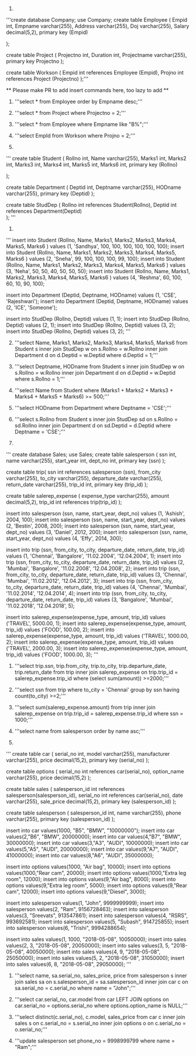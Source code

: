 1.

'''create database Company;
use Company;
create table Employee (
	Empid int,
	Empname varchar(255),
	Address varchar(255),
	Doj varchar(255),
	Salary decimal(5,2),
	primary key (Empid)

);

create table Project (
	Projectno int,
	Duration int,
	Projectname varchar(255),
	primary key Projectno
);

create table Workson (
	Empid int references Employee (Empid),
	Projno int references Project (Projectno)
);'''

** Please make PR to add insert commands here, too lazy to add **

1. '''select * from Employee order by Empname desc;'''

2. '''select * from Project where Projectno = 2;'''

3. '''select * from Employee where Empname like "B%";'''

4. '''select EmpId from Workson where Projno = 2;'''

2.

'''
create table Student (
	Rollno int,
	Name varchar(255),
	Marks1 int,
	Marks2 int,
	Marks3 int,
	Marks4 int,
	Marks5 int,
	Marks6 int,
	primary key (Rollno)

);

create table Department (
	Deptid int,
	Deptname varchar(255),
	HODname varchar(255),
	primary key (Deptid)
);

create table StudDep (
	Rollno int references Student(Rollno),
	Deptid int references Department(Deptid)	
);
'''

1. 

'''
insert into Student (Rollno, Name, Marks1, Marks2, Marks3, Marks4, Marks5, Marks6 ) values (1, 'Sandhya', 100, 100, 100, 100, 100, 100);
insert into Student (Rollno, Name, Marks1, Marks2, Marks3, Marks4, Marks5, Marks6 ) values (2, 'Sneha', 99, 100, 100, 100, 99, 100); 
insert into Student (Rollno, Name, Marks1, Marks2, Marks3, Marks4, Marks5, Marks6 ) values (3, 'Neha', 50, 50, 40, 50, 50, 50); 
insert into Student (Rollno, Name, Marks1, Marks2, Marks3, Marks4, Marks5, Marks6 ) values (4, 'Reshma', 60, 100, 60, 10, 90, 100); 

insert into Department (Deptid, Deptname, HODname) values (1, 'CSE', 'Rajeshwari');
insert into Department (Deptid, Deptname, HODname) values (2, 'ICE', 'Someone');

insert into StudDep (Rollno, Deptid) values (1, 1);
insert into StudDep (Rollno, Deptid) values (2, 1);
insert into StudDep (Rollno, Deptid) values (3, 2);
insert into StudDep (Rollno, Deptid) values (3, 2);
'''

2. '''select Name, Marks1, Marks2, Marks3, Marks4, Marks5, Marks6 from Student s inner join StudDep w on s.Rollno = w.Rollno inner join Department d on d.Deptid = w.Deptid where d.Deptid = 1;'''

3. '''select Deptname, HODname  from Student s inner join StudDep w on s.Rollno = w.Rollno inner join Department d on d.Deptid = w.Deptid where s.Rollno = 1;'''

4. '''select Name from Student where (Marks1 + Marks2 + Marks3 + Marks4 + Marks5 + Marks6) >= 500;'''

5. '''select HODname from Department where Deptname = 'CSE';'''

6. '''select s.Rollno from Student s inner join StudDep sd on s.Rollno = sd.Rollno inner join Department d on sd.Deptid = d.Deptid where Deptname = 'CSE';'''

3.

'''
create database Sales;
use Sales;
create table salesperson (
	ssn int,
	name varchar(255),
	start_year int,
	dept_no int,
	primary key (ssn)
);

create table trip(
	ssn int references salesperson (ssn),
	from_city varchar(255),
	to_city varchar(255),
	departure_date varchar(255),
	return_date varchar(255),
	trip_id int,
	primary key (trip_id)
);

create table salerep_expense (
	expense_type varchar(255),
	amount decimal(5,2),
	trip_id int references trip(trip_id)
);

insert into salesperson (ssn, name, start_year, dept_no) values (1, 'Ashish', 2004, 100);
insert into salesperson (ssn, name, start_year, dept_no) values (2, 'Bestin', 2008, 200);
insert into salesperson (ssn, name, start_year, dept_no) values (3, 'Daniel', 2012, 200);
insert into salesperson (ssn, name, start_year, dept_no) values (4, 'Effy', 2014, 300);

insert into trip (ssn, from_city, to_city, departure_date, return_date, trip_id) values (1, 'Chennai', 'Bangalore', '11.02.2004', '12.04.2004', 1);
insert into trip (ssn, from_city, to_city, departure_date, return_date, trip_id) values (2, 'Mumbai', 'Bangalore', '11.02.2008', '12.04.2008', 2);
insert into trip (ssn, from_city, to_city, departure_date, return_date, trip_id) values (3, 'Chennai', 'Mumbai', '11.02.2012', '12.04.2012', 3);
insert into trip (ssn, from_city, to_city, departure_date, return_date, trip_id) values (4, 'Chennai', 'Mumbai', '11.02.2014', '12.04.2014', 4);
insert into trip (ssn, from_city, to_city, departure_date, return_date, trip_id) values (3, 'Bangalore', 'Mumbai', '11.02.2018', '12.04.2018', 5);

insert into salerep_expense(expense_type, amount, trip_id) values ('TRAVEL', 5000.00, 1);
insert into salerep_expense(expense_type, amount, trip_id) values ('FOOD', 100.00, 2);
insert into salerep_expense(expense_type, amount, trip_id) values ('TRAVEL', 1000.00, 2);
insert into salerep_expense(expense_type, amount, trip_id) values ('TRAVEL', 2000.00, 3);
insert into salerep_expense(expense_type, amount, trip_id) values ('FOOD', 1000.00, 3);
'''

1. '''select trip.ssn, trip.from_city, trip.to_city, trip.departure_date, trip.return_date from trip inner join salerep_expense on trip.trip_id = salerep_expense.trip_id where (select sum(amount)) >=2000;'''

2. '''select ssn from trip where to_city = 'Chennai'  group by ssn having count(to_city) >=2;'''

3. '''select sum(salerep_expense.amount) from trip inner join salerep_expense on trip.trip_id = salerep_expense.trip_id where ssn = 1000;'''

4. '''select name from salesperson order by name asc;'''

4.

'''
create table car (
	serial_no int,
	model varchar(255),
	manufacturer varchar(255),
	price decimal(15,2),
	primary key (serial_no)
);

create table options (
	serial_no int references car(serial_no),
	option_name varchar(255),
	price decimal(15,2)
);

create table sales (
	salesperson_id int references salesperson(salesperson_id),
	serial_no int references car(serial_no),
	date varchar(255),
	sale_price decimal(15,2),
	primary key (salesperson_id)
);

create table salesperson (
	salesperson_id int,
	name varchar(255),
	phone varchar(255),
	primary key (salesperson_id)
);

insert into car values(1000, "B5", "BMW", "10000000");
insert into car values(2,"B6", "BMW", 20000000);
insert into car values(4,"B7", "BMW", 30000000);
insert into car values(3,"A3", "AUDI", 10000000);
insert into car values(5,"A5", "AUDI", 20000000);
insert into car values(9,"A7", "AUDI", 41000000);
insert into car values(8,"A6", "AUDI", 35000000);

insert into  options values(1000, "Air bag", 10000);
insert into  options values(1000,"Rear cam", 20000);
insert into  options values(1000,"Extra leg room", 12000);
insert into  options values(9,"Air bag", 8000);
insert into  options values(9,"Extra leg room", 5000);
insert into  options values(9,"Rear cam", 12000);
insert into  options values(9,"Diesel", 3000);


insert into salesperson values(1, "John", 9999999999);
insert into salesperson values(2, "Ram", 9156728463);
insert into salesperson values(3, "Sreevats", 913547861);
insert into salesperson values(4, "RSRS", 993692581);
insert into salesperson values(5, "Subash", 914725855);
insert into salesperson values(6, "Trishi", 9994288654);

insert into sales values(1, 1000, "2018-05-08", 10050000);
insert into sales values(2, 3, "2018-05-08", 20050000);
insert into sales values(3, 5, "2018-05-08", 40050000);
insert into sales values(4, 9, "2018-05-08", 25050000);
insert into sales values(5, 2, "2018-05-08", 31050000);
insert into sales values(6, 8, "2018-05-08", 29050000);
'''

1. '''select name, sa.serial_no, sales_price, price from salesperson s inner join sales sa on s.salesperson_id = sa.salesperson_id inner join car c on sa.serial_no = c.serial_no where name = "John";'''

2. '''select car.serial_no, car.model from car LEFT JOIN options on car.serial_no = options.serial_no where options.option_name is NULL;'''

3. '''select distinct(c.serial_no), c.model, sales_price from car c inner join sales s on c.serial_no = s.serial_no inner join options o on c.serial_no = o.serial_no;'''

4. '''update salesperson set phone_no = 9998999799 where name = "Ram";'''
